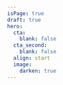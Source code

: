 ```yaml
---
isPage: true
draft: true
hero:
  cta:
    blank: false
  cta_second:
    blank: false
  align: start
  image:
    darken: true
---
```

